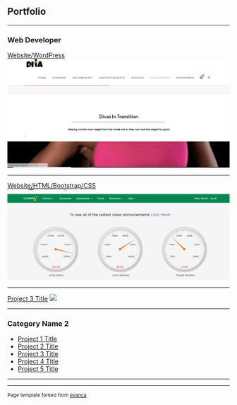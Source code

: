 ## Portfolio

---

### Web Developer 

[Website/WordPress](http://divasintransition.org/front-page/)
<img src="images/DivaInTransWebsite.PNG?raw=true"/>

---

[Website/HTML/Bootstrap/CSS](/pdf/sample_presentation.pdf)
<img src="images/WorkWebsite.PNG?raw=true"/>

---
[Project 3 Title](http://example.com/)
<img src="images/dummy_thumbnail.jpg?raw=true"/>

---

### Category Name 2

- [Project 1 Title](http://example.com/)
- [Project 2 Title](http://example.com/)
- [Project 3 Title](http://example.com/)
- [Project 4 Title](http://example.com/)
- [Project 5 Title](http://example.com/)

---




---
<p style="font-size:11px">Page template forked from <a href="https://github.com/evanca/quick-portfolio">evanca</a></p>
<!-- Remove above link if you don't want to attibute -->
